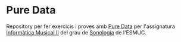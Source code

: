# Pure Data

Repository per fer exercicis i proves amb [Pure Data](https://puredata.info/) per l'assignatura [Informàtica Musical II](https://www.esmuc.cat/wp-content/uploads/2021/12/Informatica-musical-II.pdf) del grau de [Sonologia](https://www.esmuc.cat/estudis/grau/sonologia/sonologia/) de l'ESMUC.
